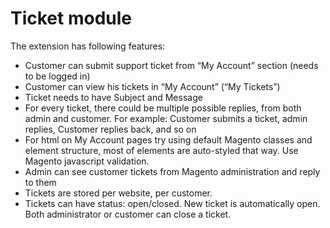# Ticket module

The extension has following features:
* Customer can submit support ticket from “My Account” section (needs to be logged in)
* Customer can view his tickets in “My Account” (“My Tickets”)
* Ticket needs to have Subject and Message
* For every ticket, there could be multiple possible replies, from both admin and customer. For example: Customer submits a ticket, admin replies,  Customer replies back, and so on
* For html on My Account pages try using default Magento classes and element structure, most of elements are auto-styled that way. Use Magento javascript validation.
* Admin can see customer tickets from Magento administration and reply to them
* Tickets are stored per website, per customer. 
* Tickets can have status: open/closed. New ticket is automatically open. Both administrator or customer can close a ticket.
